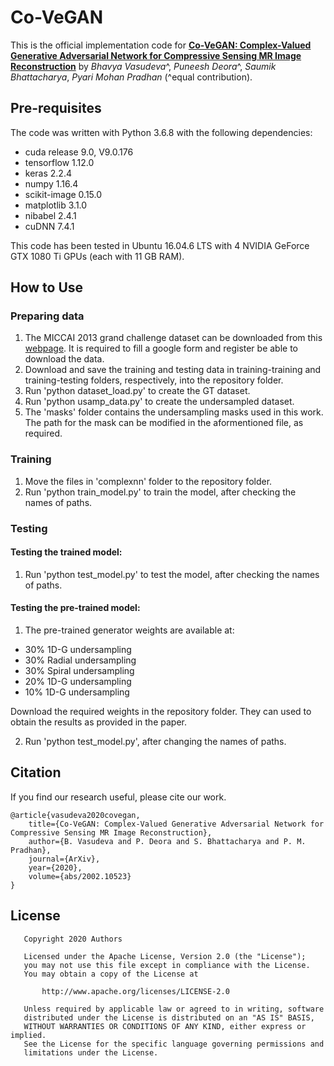 # Co-VeGAN
This is the official implementation code for **[Co-VeGAN: Complex-Valued Generative Adversarial Network for Compressive Sensing MR Image Reconstruction](https://arxiv.org/abs/2002.10523)** by *Bhavya Vasudeva*^, *Puneesh Deora*^, *Saumik Bhattacharya*, *Pyari Mohan Pradhan* (^equal contribution).

## Pre-requisites
The code was written with Python 3.6.8 with the following dependencies:
* cuda release 9.0, V9.0.176
* tensorflow 1.12.0
* keras 2.2.4
* numpy 1.16.4
* scikit-image 0.15.0
* matplotlib 3.1.0
* nibabel 2.4.1
* cuDNN 7.4.1

This code has been tested in Ubuntu 16.04.6 LTS with 4 NVIDIA GeForce GTX 1080 Ti GPUs (each with 11 GB RAM).

## How to Use
### Preparing data
1. The MICCAI 2013 grand challenge dataset can be downloaded from this [webpage](https://my.vanderbilt.edu/masi/workshops/). It is required to fill a google form and register be able to download the data.
2. Download and save the training and testing data in training-training and training-testing folders, respectively, into the repository folder.
3. Run 'python dataset_load.py' to create the GT dataset.
4. Run 'python usamp_data.py' to create the undersampled dataset. 
5. The 'masks' folder contains the undersampling masks used in this work. The path for the mask can be modified in the aformentioned file, as required.

### Training
1. Move the files in 'complexnn' folder to the repository folder.
2. Run 'python train_model.py' to train the model, after checking the names of paths.

### Testing
#### Testing the trained model:
1. Run 'python test_model.py' to test the model, after checking the names of paths.

#### Testing the pre-trained model:
1. The pre-trained generator weights are available at: 
* 30% 1D-G undersampling
* 30% Radial undersampling
* 30% Spiral undersampling
* 20% 1D-G undersampling
* 10% 1D-G undersampling

Download the required weights in the repository folder. They can used to obtain the results as provided in the paper.

2. Run 'python test_model.py', after changing the names of paths.

## Citation
If you find our research useful, please cite our work.
```
@article{vasudeva2020covegan,
    title={Co-VeGAN: Complex-Valued Generative Adversarial Network for Compressive Sensing MR Image Reconstruction},
    author={B. Vasudeva and P. Deora and S. Bhattacharya and P. M. Pradhan},
    journal={ArXiv},
    year={2020},
    volume={abs/2002.10523}
}
```

## License
```
   Copyright 2020 Authors

   Licensed under the Apache License, Version 2.0 (the "License");
   you may not use this file except in compliance with the License.
   You may obtain a copy of the License at

       http://www.apache.org/licenses/LICENSE-2.0

   Unless required by applicable law or agreed to in writing, software
   distributed under the License is distributed on an "AS IS" BASIS,
   WITHOUT WARRANTIES OR CONDITIONS OF ANY KIND, either express or implied.
   See the License for the specific language governing permissions and
   limitations under the License.
```
